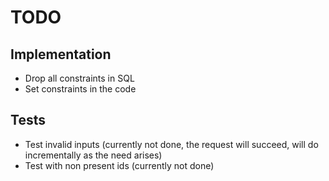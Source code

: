 # TODO

## Implementation

- Drop all constraints in SQL
- Set constraints in the code

## Tests

- Test invalid inputs (currently not done, the request will succeed, will do incrementally as the need arises)
- Test with non present ids (currently not done)

